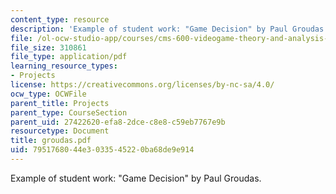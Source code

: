 ```yaml
---
content_type: resource
description: 'Example of student work: "Game Decision" by Paul Groudas.'
file: /ol-ocw-studio-app/courses/cms-600-videogame-theory-and-analysis-fall-2007/7951768044e3033545220ba68de9e914_groudas.pdf
file_size: 310861
file_type: application/pdf
learning_resource_types:
- Projects
license: https://creativecommons.org/licenses/by-nc-sa/4.0/
ocw_type: OCWFile
parent_title: Projects
parent_type: CourseSection
parent_uid: 27422620-efa8-2dce-c8e8-c59eb7767e9b
resourcetype: Document
title: groudas.pdf
uid: 79517680-44e3-0335-4522-0ba68de9e914
---
```

Example of student work: "Game Decision" by Paul Groudas.